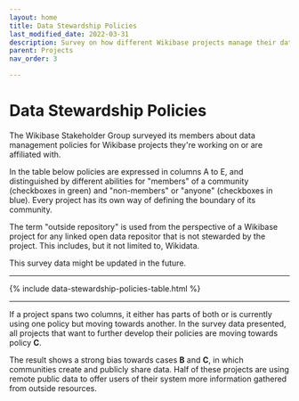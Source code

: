 ```yaml
---
layout: home
title: Data Stewardship Policies
last_modified_date: 2022-03-31
description: Survey on how different Wikibase projects manage their data in relation to outside communities
parent: Projects
nav_order: 3

---
```


# Data Stewardship Policies

The Wikibase Stakeholder Group surveyed its members about data management policies for Wikibase projects they're working on or are affiliated with.

In the table below policies are expressed in columns A to E, and distinguished by different abilities for "members" of a community (checkboxes in green) and "non-members" or "anyone" (checkboxes in blue). Every project has its own way of defining the boundary of its community.

The term "outside repository" is used from the perspective of a Wikibase project for any linked open data repositor that is not stewarded by the project. This includes, but it not limited to, Wikidata.

This survey data might be updated in the future.

<hr>

{% include data-stewardship-policies-table.html %}

<hr>

If a project spans two columns, it either has parts of both or is currently using one policy but moving towards another. In the survey data presented, all projects that want to further develop their policies are moving towards policy **C**.

The result shows a strong bias towards cases **B** and **C**, in which communities create and publicly share data. Half of these projects are using remote public data to offer users of their system more information gathered from outside resources.

